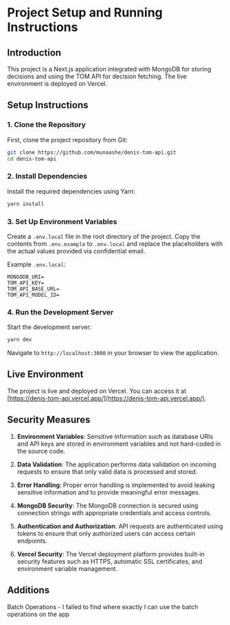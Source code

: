 
# Project Setup and Running Instructions

## Introduction

This project is a Next.js application integrated with MongoDB for storing decisions and using the TOM API for decision fetching. The live environment is deployed on Vercel.

## Setup Instructions

### 1. Clone the Repository

First, clone the project repository from Git:

```bash
git clone https://github.com/munaashe/denis-tom-api.git
cd denis-tom-api
```

### 2. Install Dependencies

Install the required dependencies using Yarn:

```bash
yarn install
```

### 3. Set Up Environment Variables

Create a `.env.local` file in the root directory of the project. Copy the contents from `.env.example` to `.env.local` and replace the placeholders with the actual values provided via confidential email.

Example `.env.local`:

```env
MONGODB_URI=
TOM_API_KEY=
TOM_API_BASE_URL=
TOM_API_MODEL_ID=
```

### 4. Run the Development Server

Start the development server:

```bash
yarn dev
```

Navigate to `http://localhost:3000` in your browser to view the application.

## Live Environment

The project is live and deployed on Vercel. You can access it at [https://denis-tom-api.vercel.app/](https://denis-tom-api.vercel.app/).

## Security Measures

1. **Environment Variables**: Sensitive information such as database URIs and API keys are stored in environment variables and not hard-coded in the source code.

2. **Data Validation**: The application performs data validation on incoming requests to ensure that only valid data is processed and stored.

3. **Error Handling**: Proper error handling is implemented to avoid leaking sensitive information and to provide meaningful error messages.

4. **MongoDB Security**: The MongoDB connection is secured using connection strings with appropriate credentials and access controls.

5. **Authentication and Authorization**: API requests are authenticated using tokens to ensure that only authorized users can access certain endpoints.

6. **Vercel Security**: The Vercel deployment platform provides built-in security features such as HTTPS, automatic SSL certificates, and environment variable management.


## Additions
Batch Operations - I failed to find where exactly I can use the batch operations on the app